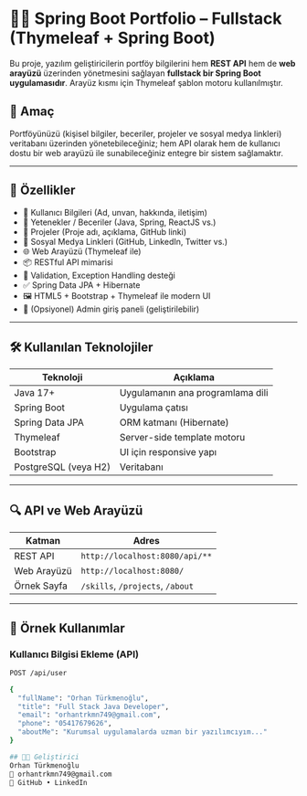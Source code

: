 # 🧑‍💻 Spring Boot Portfolio – Fullstack (Thymeleaf + Spring Boot)

Bu proje, yazılım geliştiricilerin portföy bilgilerini hem **REST API** hem de **web arayüzü** üzerinden yönetmesini sağlayan **fullstack bir Spring Boot uygulamasıdır**. Arayüz kısmı için Thymeleaf şablon motoru kullanılmıştır.

## 🎯 Amaç

Portföyünüzü (kişisel bilgiler, beceriler, projeler ve sosyal medya linkleri) veritabanı üzerinden yönetebileceğiniz; hem API olarak hem de kullanıcı dostu bir web arayüzü ile sunabileceğiniz entegre bir sistem sağlamaktır.

---

## 🚀 Özellikler

- 👤 Kullanıcı Bilgileri (Ad, unvan, hakkında, iletişim)
- 🧠 Yetenekler / Beceriler (Java, Spring, ReactJS vs.)
- 📁 Projeler (Proje adı, açıklama, GitHub linki)
- 🔗 Sosyal Medya Linkleri (GitHub, LinkedIn, Twitter vs.)
- 🌐 Web Arayüzü (Thymeleaf ile)
- 📦 RESTful API mimarisi
- 🧪 Validation, Exception Handling desteği
- ✅ Spring Data JPA + Hibernate
- 🖼️ HTML5 + Bootstrap + Thymeleaf ile modern UI
- 🔐 (Opsiyonel) Admin giriş paneli (geliştirilebilir)

---

## 🛠️ Kullanılan Teknolojiler

| Teknoloji     | Açıklama                        |
|---------------|---------------------------------|
| Java 17+      | Uygulamanın ana programlama dili |
| Spring Boot   | Uygulama çatısı                |
| Spring Data JPA | ORM katmanı (Hibernate)       |
| Thymeleaf     | Server-side template motoru     |
| Bootstrap     | UI için responsive yapı          |
| PostgreSQL (veya H2) | Veritabanı             |

---

## 🔍 API ve Web Arayüzü

| Katman       | Adres                                 |
|--------------|----------------------------------------|
| REST API     | `http://localhost:8080/api/**`         |
| Web Arayüzü  | `http://localhost:8080/`               |
| Örnek Sayfa  | `/skills`, `/projects`, `/about`       |

---

## 🧪 Örnek Kullanımlar

### Kullanıcı Bilgisi Ekleme (API)
```bash
POST /api/user

{
  "fullName": "Orhan Türkmenoğlu",
  "title": "Full Stack Java Developer",
  "email": "orhantrkmn749@gmail.com",
  "phone": "05417679626",
  "aboutMe": "Kurumsal uygulamalarda uzman bir yazılımcıyım..."
}

## 👨‍💻 Geliştirici
Orhan Türkmenoğlu
📧 orhantrkmn749@gmail.com
🔗 GitHub • LinkedIn
